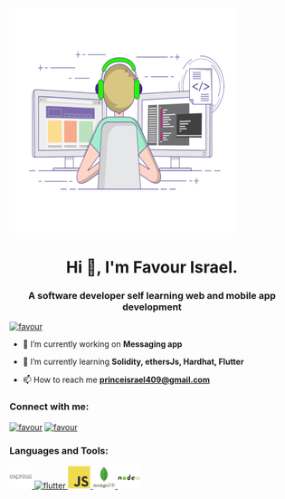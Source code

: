 <img src="https://github.com/ayofimihan/ayofimihan/blob/main/working.gif?raw=true" width="400px" height="400px"  />

<h1 align="center">Hi 👋, I'm Favour Israel.</h1>
<h3 align="center">A software developer self learning web and mobile app development</h3>

<p align="left"> <a href="https://twitter.com/GiyuRengoku?s=09" target="blank"><img src="https://img.shields.io/twitter/follow/GiyuRengoku?logo=twitter&style=for-the-badge" alt="favour" /></a> </p>

- 🔭 I’m currently working on **Messaging app**

- 🌱 I’m currently learning **Solidity, ethersJs, Hardhat, Flutter**

- 📫 How to reach me **princeisrael409@gmail.com**

<h3 align="left">Connect with me:</h3>
<p align="left">
<a href="https://twitter.com/GiyuRengoku?s=09" target="blank"><img align="center" src="https://raw.githubusercontent.com/rahuldkjain/github-profile-readme-generator/master/src/images/icons/Social/twitter.svg" alt="favour" height="30" width="40" /></a>
<a href="https://www.linkedin.com/in/favour-taiwo-8b9b5a200" target="blank"><img align="center" src="https://raw.githubusercontent.com/rahuldkjain/github-profile-readme-generator/master/src/images/icons/Social/linked-in-alt.svg" alt="favour" height="30" width="40" /></a>
</p>

<h3 align="left">Languages and Tools:</h3>
<p align="left"> <a href="https://expressjs.com" target="_blank" rel="noreferrer"> <img src="https://raw.githubusercontent.com/devicons/devicon/master/icons/express/express-original-wordmark.svg" alt="express" width="40" height="40"/> </a> <a href="https://flutter.dev" target="_blank" rel="noreferrer"> <img src="https://www.vectorlogo.zone/logos/flutterio/flutterio-icon.svg" alt="flutter" width="40" height="40"/> </a> <a href="https://www.javascript.com/" target="_blank" rel="noreferrer"><img src="https://raw.githubusercontent.com/devicons/devicon/master/icons/javascript/javascript-original.svg" alt="javascript" width="40" height="40"/> </a> <a href="https://www.mongodb.com/" target="_blank" rel="noreferrer"> <img src="https://raw.githubusercontent.com/devicons/devicon/master/icons/mongodb/mongodb-original-wordmark.svg" alt="mongodb" width="40" height="40"/> </a> <a href="https://nodejs.org" target="_blank" rel="noreferrer"> <img src="https://raw.githubusercontent.com/devicons/devicon/master/icons/nodejs/nodejs-original-wordmark.svg" alt="nodejs" width="40" height="40"/> </a> <a href="https://reactjs.org/" target="_blank" rel="noreferrer">


<!---
Izzy4999/Izzy4999 is a ✨ special ✨ repository because its `README.md` (this file) appears on your GitHub profile.
You can click the Preview link to take a look at your changes.
--->

